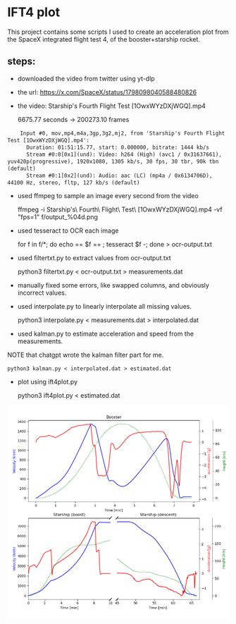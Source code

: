 # IFT4 plot

This project contains some scripts I used to create an acceleration plot from the SpaceX integrated flight test 4,
of the booster+starship rocket.

## steps:

* downloaded  the video from twitter using yt-dlp 

 * the url: https://x.com/SpaceX/status/1798098040588480826
 * the video: Starship's Fourth Flight Test [1OwxWYzDXjWGQ].mp4

    6675.77  seconds -> 200273.10 frames

```
    Input #0, mov,mp4,m4a,3gp,3g2,mj2, from 'Starship's Fourth Flight Test [1OwxWYzDXjWGQ].mp4':
      Duration: 01:51:15.77, start: 0.000000, bitrate: 1444 kb/s
      Stream #0:0[0x1](und): Video: h264 (High) (avc1 / 0x31637661), yuv420p(progressive), 1920x1080, 1305 kb/s, 30 fps, 30 tbr, 90k tbn (default)
      Stream #0:1[0x2](und): Audio: aac (LC) (mp4a / 0x6134706D), 44100 Hz, stereo, fltp, 127 kb/s (default)
```


* used ffmpeg to sample an image every second from the video

    ffmpeg -i Starship\'s\ Fourth\ Flight\ Test\ \[1OwxWYzDXjWGQ\].mp4 -vf "fps=1" f/output_%04d.png


* used tesseract to OCR each image

    for f in f/*; do echo == $f == ; tesseract $f -; done > ocr-output.txt


* used filtertxt.py to extract values from ocr-output.txt

    python3 filtertxt.py < ocr-output.txt > measurements.dat

* manually fixed some errors, like swapped columns, and obviously incorrect values.

* used interpolate.py to linearly interpolate all missing values.

    python3 interpolate.py < measurements.dat > interpolated.dat


* used kalman.py to estimate acceleration and speed from the measurements.

NOTE that chatgpt wrote the kalman filter part for me.

    python3 kalman.py < interpolated.dat > estimated.dat

* plot using ift4plot.py

    python3 ift4plot.py < estimated.dat

![ift4 plot](ift4.png)


